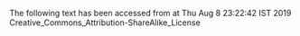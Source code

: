 The following text has been accessed from at Thu Aug 8 23:22:42 IST 2019
Creative_Commons_Attribution-ShareAlike_License
